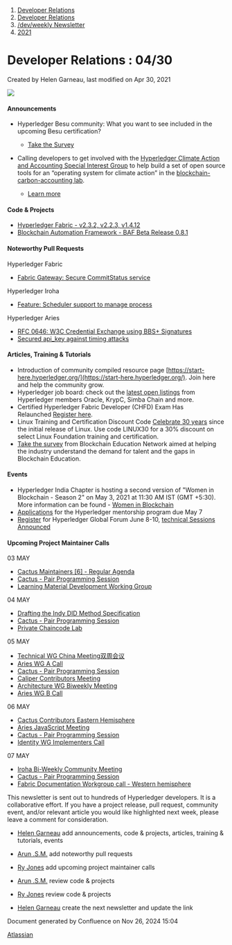1. [Developer Relations](index.html)
2. [Developer Relations](Developer-Relations_17170434.html)
3. [/dev/weekly Newsletter](17170445.html)
4. [2021](2021_17170692.html)

# Developer Relations : 04/30

Created by Helen Garneau, last modified on Apr 30, 2021

![](https://ci5.googleusercontent.com/proxy/MJRSjrctXlb1mME2ABG2bmd6USk_RV1YmMN0IwFTnq8glRSRbLJzh0V5qUIcbOChuHya5NG1I-cT70b6ZaNTwaC4J2E-Hor9uTjrWSCVp0WrYWhNGdQijGkZSxz12C7yGsn43fvqFawLiKE7nw4n6PQZUTM-2lhEnVsqkeEMBLe23PvT=s0-d-e1-ft#http://image.email.thelinuxfoundation.org/lib/fe37157075640475711c73/m/2/0f181714-03b7-4174-9914-2c73127fde89.png)

#### Announcements

- Hyperledger Besu community: What you want to see included in the upcoming Besu certification?
  
  - [Take the Survey](https://email.linuxfoundation.org/e2t/tc/VWkJdJ2HhvHFVPwHJx8QsNW-W97gBTk4q_2GWMkNllX3p_9LV1-WJV7CgVz1W4JSbM54w5qS2W8_5WGt6lXl3fV6f0zh5bs0m0W5jlwVb5Mm5mPW1t82hr6z87mxW3Bz7G036l2l1W7SZ3ZM4LYwLHW824H5m3xswwYW2T_BcP7kF1pXVF-JZ65BXJTtW4r6fyS2Nj1tRW8SQ94J6zKjMYW8y92036QPns1VR84-Y8X1qhjW6tR1JN1Q0gLkW8LHcDH67z99mW95gsSV63wR7dW7DCP872dxgZSW6F3XwH7YTXx5W6dhvRK1dXs5CW25SsfX7D6zK0W35XlBy808CFGN8h-N5FyYxSXN1CK64MrdVj3W1CVl703xBKJYW5gGL9S8tNB39W3bzfZ47pRkkVW2hvz3l41Q4H73flP1)
- Calling developers to get involved with the [Hyperledger Climate Action and Accounting Special Interest Group](https://email.linuxfoundation.org/e2t/tc/VWkJdJ2HhvHFVPwHJx8QsNW-W97gBTk4q_2GWMkNllX3p_9LV1-WJV7CgWL7W60XWV11X6Wc8W78k_Rn4pYbMDW5V_tkm3Wgqp7W8cJ_1R73g5HKW39tbcc7Pb-05N6prmPxtH69fW9kNYqb2DhsThW3J_npJ3d2CqWW7y3-dx1wJkjLW2nG-V612nqM3VcWNXS6JB9rTW5dPkZm2H3LNJW458d9p7gtgkMW6jKHJx7rJ305W7QlM_z45cBPCV--Y4G1l_5MVW5nsX645n4ksfW45RTsY7gW1V9W6TFdSD3XnTd1V4XTTY62Y15dW2v4kR53gcFVKW5jNX-v4t0bh_W8NjZK924lB-MW8jXFvS7S1LD4W3q_N2132MzlCW3DK3R_8Vjq8tW2cr8ps7_ddw8VK1N6w1TFGp8349M1) to help build a set of open source tools for an “operating system for climate action” in the [blockchain-carbon-accounting lab](https://email.linuxfoundation.org/e2t/tc/VWkJdJ2HhvHFVPwHJx8QsNW-W97gBTk4q_2GWMkNlkr5nxGrV3Zsc37CgMvqVyRF0Q22KQGBN2GFjZxW6DMfW2mVbm743qkl6N3GFhMH3PRJMN82X0XywdfvQW9dttD578H3GqW7737qk2cjshvW4wM0QX5pfJr_W6KQ1CH8jgXDzW4NsZNK8V_N16W4HPv4N944rvhW2lSlMh7ZM_xnW6pYTS43TqpYjW7nv4FT7v9zPcW55xlvZ7F5SKXW5_6R2S4B-vW2W2wvxLb4L7Cj4Vfg7Zg4tVy6XVycdgl2QmxFTW3GMD5J9fBP1vW8qHy8S6m38tCW6nzFdX1hvk8HW21JPv52TpsT7W6CcjZW2j_nTPW3vPr_L3569BmW4kStX_1blyhqW3TgM5b2h9QPnW50t_xy7vrp25W5sM96H5QFjHSW5H_j5w2b77xBN41DZYF6PqdmW7Rqh394XbRG0W23SPTr8WhgHfW7_XQJM45n6W13cwb1).
  
  - [Learn more](https://email.linuxfoundation.org/e2t/tc/VWkJdJ2HhvHFVPwHJx8QsNW-W97gBTk4q_2GWMkNlkL5nxGLV3Zsc37CgYmyW4R-6yL38kVCYW6WpSlh6S1-GmVj3Tgt3kMZwvW4PvdbD4TNVxZW8df4N74SFSR_W8d1jjF1sHHzZW5Hc9TW6S0cGZW4KxQ_t89n3TxW691GN87S1-Y4N7qRkFbytJ0jW7-8gnL8_mG0PN2bHMrQrxTd7W20Svzt8bzWfWW9jnVx46Kb2jXW38nP2w7xhjg1W1XTnKW8j0Y_hN88wFcrkbqLcW5XNB762QKlCRW4lKJyt7l4ltKW2LGknl89j4W4W54DZCC6MbspvW1bPMNq67nRKrW2MZ_6n2DM62bW3Rf9kD1n_QTMN31TyjSSc_GtW4V7w627n2HxbW4KGq8H1mGd9DW5cSK6055CWX8W26QB9W1Z8kPJW8GWlZx2DGKn9N9ksqpTw2ZZGW1cXfWX655SBTW4XP5Gt7Wd7jhW1hMf8L68qX9fW6RbBPk7H25zhW8kmXJk39xKcB31cj1)

#### Code &amp; Projects

- [Hyperledger Fabric - v2.3.2, v2.2.3, v1.4.12](https://github.com/hyperledger/fabric/releases)
- [Blockchain Automation Framework - BAF Beta Release 0.8.1](https://github.com/hyperledger-labs/blockchain-automation-framework/releases)

#### Noteworthy Pull Requests

Hyperledger Fabric

- [Fabric Gateway: Secure CommitStatus service](https://github.com/hyperledger/fabric/pull/2570)

Hyperledger Iroha

- [Feature: Scheduler support to manage process](https://github.com/hyperledger/iroha/pull/992)

Hyperledger Aries

- [RFC 0646: W3C Credential Exchange using BBS+ Signatures](https://github.com/hyperledger/aries-rfcs/pull/646)
- [Secured api\_key against timing attacks](https://github.com/hyperledger/aries-cloudagent-python/pull/1111)

#### Articles, Training &amp; Tutorials

- Introduction of community compiled resource page [https://start-here.hyperledger.org/](https://start-here.hyperledger.org/). Join here and help the community grow.
- Hyperledger job board: check out the [latest open listings](https://email.linuxfoundation.org/e2t/tc/VWkJdJ2HhvHFVPwHJx8QsNW-W97gBTk4q_2GWMkNllX3p_9LV1-WJV7CgDZfN3wdNHCy8sQ0W84Tx6Z22qVjzW5lWgl-6nC3K2W8HS-615sCK14W6P5wVx57dP-bW1Qc6GV4Bnk0sW3jCzyc15FSjyW55mQxm42vg22W4J4-Zz7bm6QDW4WTbdb7-RsVvW15fYrJ64FSq9MFDQx5XSp5_W3kX48h52yCqRW7w49f46vl9RYW5MXPsy5zSG2zVQ8vhD4PXc1YW6qBPGK4XZHS9V1-4pB7TxfMzW6Kh-yM38lL9YW5p51v25BWw7LW4_d6VR6QSvv3W4PgCtq3fcxrRN98B_9LnPQk1W1npRPM96r8DvN4X1w-yjt1bGW2mprqx1jJ_KbW4PgLBX7YZGFlW37Crh75Tfv5b35w11) from Hyperledger members Oracle, KrypC, Simba Chain and more.
- Certified Hyperledger Fabric Developer (CHFD) Exam Has Relaunched [Register here](https://email.linuxfoundation.org/e2t/tc/VWkJdJ2HhvHFVPwHJx8QsNW-W97gBTk4q_2GWMkNlmc3hkBZV1-WJV7CgSyMN1d2hcXVgmPFW1Jy-q17mgz4TW35WJZ63qRrDpW5zVPSV7z736NW108F812vcWJrW16Kwll2qjZJ1W840Lvy7t7yp0W3bVgm-3Z7jTSVnPbFR6mpNP1W4_ZLMz2bMFgBW2gd-KB6CTHK8VLRZk57kbrrVW51fv1Q8vLYqyW6HFT6f4NVW18W6hfl-M4JkmRvW84C2bb6c17QPW67Bc9d3R6Qr5W4Y-ydK3_BPWxW8wj2GX83y5FTW5jL9kZ8VJFXFW3MKPC73g5j9jN5m9GV4PYlzlW4mYQbV16MpPzVfwn9c3nn68fN2h-bwHJqWRrW61Vbts9fKljrVxv4NH1d_YZBW6zHKLG2fpkVqW2-NZ2S3gFswsW625B4t2RjhGW3mt21).
- Linux Training and Certification Discount Code [Celebrate 30 years](https://email.linuxfoundation.org/e2t/tc/VWkJdJ2HhvHFVPwHJx8QsNW-W97gBTk4q_2GWMkNlkr5fV3mV3Zsc37CgJlgW1DMFG328zPj2W3Tb1hk1lX7NhW5fGH_m7y08ZkW3Mwbhm5dp7y7W37Q2772FkW-cV51W1q4RZx_cW4YJX0P6TTkv2W1RthLv6GN0lCW3PLhw358qR4mW9dnsKS2RZfGMW7FGWLk7V9nzXW4TNshd7SjKlcW6pmWMB2SMmRSW1N6mYR52l125W2XfdWf3lMrQPW2M2K_l22KqRSW84xmwh7pxTg8Vg1zmh5DQbHfN3d-77bvhz-3M3SThnbLl46VTLW711h3N-0W8xrhfl6JKWdsVv1xRd234wQnW4YnjRn8y6YslW7bgjgp4jXw19W7Yy_vs3f_lXJW8SsKt91J_RNjW1k77zQ7rq8KvW28pT697s9NWYW1M25DD8l63x4W725HkW29Tl0bW7q2WdV2ps-rcVsMbxn9m1nN4W573nT74qx-FZ3nmR1) since the initial release of Linux. Use code LINUX30 for a 30% discount on select Linux Foundation training and certification.
- [Take the survey](https://www.surveylegend.com/survey/?utm_campaign=Hyperledger%20Monthly%20Newsletter%20&utm_medium=email&_hsmi=124261694&_hsenc=p2ANqtz-80afZs4zZRyVbBRKz0RYalhj4MEWkA1PbPfWU2ZYND8POVrIhnYHDHfzpYTFRT5pXUNXAzUg5X2a8nD4JHdc9EC3HjJc73ebmucvYrYoKL9fjUQak&utm_content=124261694&utm_source=hs_email#/d29yZHByZXNzMTU1MjI2~-MXn8jMYlWVb9wFTGNAt) from Blockchain Education Network aimed at helping the industry understand the demand for talent and the gaps in Blockchain Education.

#### Events

- Hyperledger India Chapter is hosting a second version of "Women in Blockchain - Season 2" on May 3, 2021 at 11:30 AM IST (GMT +5:30). More information can be found - [Women in Blockchain](https://lf-hyperledger.atlassian.net/wiki/spaces/HIRC/pages/19170010/Women+in+Blockchain)
- [Applications](https://wiki.hyperledger.org/display/INTERN/How+to+Apply?utm_campaign=Hyperledger%20Monthly%20Newsletter%20&utm_medium=email&_hsmi=124261694&_hsenc=p2ANqtz-8wvzxtAF1I6QcgDkNEEuUhB8MKKN3W-w0XAikUGssUIHiH4otPL2APoDTmtckEk8J2iiARCXH1aO5hqN5LEXWwEbgNzKiBiob8CwSIsXka1gyTftU&utm_content=124261694&utm_source=hs_email) for the Hyperledger mentorship program due May 7
- [Register](https://events.linuxfoundation.org/hyperledger-global-forum/) for Hyperledger Global Forum June 8-10, [technical Sessions Announced](https://events.linuxfoundation.org/hyperledger-global-forum/program/schedule/)

#### Upcoming Project Maintainer Calls

03 MAY

- [Cactus Maintainers \[6\] - Regular Agenda](https://lists.hyperledger.org/g/cactus/viewevent?repeatid=36255&eventid=1109500&calstart=2021-05-03)
- [Cactus - Pair Programming Session](https://lists.hyperledger.org/g/cactus/viewevent?repeatid=35080&eventid=1109494&calstart=2021-05-03)
- [Learning Material Development Working Group](https://lists.hyperledger.org/g/learning-materials-development-wg/viewevent?repeatid=22577&eventid=1115231&calstart=2021-05-03)

04 MAY

- [Drafting the Indy DID Method Specification](https://lists.hyperledger.org/g/indy/viewevent?repeatid=32661&eventid=1103320&calstart=2021-05-04)
- [Cactus - Pair Programming Session](https://lists.hyperledger.org/g/cactus/viewevent?repeatid=35080&eventid=1109495&calstart=2021-05-04)
- [Private Chaincode Lab](https://lists.hyperledger.org/g/fabric/viewevent?repeatid=22096&eventid=1115224&calstart=2021-05-04)

05 MAY

- [Technical WG China Meeting双周会议](https://lists.hyperledger.org/g/twg-china/viewevent?repeatid=25673&eventid=1112579&calstart=2021-05-05)
- [Aries WG A Call](https://lists.hyperledger.org/g/aries/viewevent?repeatid=21923&eventid=1103239&calstart=2021-05-05)
- [Cactus - Pair Programming Session](https://lists.hyperledger.org/g/cactus/viewevent?repeatid=35080&eventid=1109496&calstart=2021-05-05)
- [Caliper Contributors Meeting](https://lists.hyperledger.org/g/caliper/viewevent?repeatid=15870&eventid=1115222&calstart=2021-05-05)
- [Architecture WG Biweekly Meeting](https://lists.hyperledger.org/g/architecture-wg/viewevent?repeatid=20923&eventid=1109501&calstart=2021-05-05)
- [Aries WG B Call](https://lists.hyperledger.org/g/aries/viewevent?repeatid=21922&eventid=1103243&calstart=2021-05-05)

06 MAY

- [Cactus Contributors Eastern Hemisphere](https://lists.hyperledger.org/g/cactus/viewevent?repeatid=29073&eventid=1109499&calstart=2021-05-06)
- [Aries JavaScript Meeting](https://lists.hyperledger.org/g/aries/viewevent?repeatid=35824&eventid=1103247&calstart=2021-05-06)
- [Cactus - Pair Programming Session](https://lists.hyperledger.org/g/cactus/viewevent?repeatid=35080&eventid=1109497&calstart=2021-05-06)
- [Identity WG Implementers Call](https://lists.hyperledger.org/g/identity-wg/viewevent?repeatid=21924&eventid=1115226&calstart=2021-05-06)

07 MAY

- [Iroha Bi-Weekly Community Meeting](https://lists.hyperledger.org/g/iroha/viewevent?repeatid=33280&eventid=1115228&calstart=2021-05-07)
- [Cactus - Pair Programming Session](https://lists.hyperledger.org/g/cactus/viewevent?repeatid=35080&eventid=1109498&calstart=2021-05-07)
- [Fabric Documentation Workgroup call - Western hemisphere](https://lists.hyperledger.org/g/fabric/viewevent?repeatid=21946&eventid=1115225&calstart=2021-05-07)

This newsletter is sent out to hundreds of Hyperledger developers. It is a collaborative effort. If you have a project release, pull request, community event, and/or relevant article you would like highlighted next week, please leave a comment for consideration.

- [Helen Garneau](https://lf-hyperledger.atlassian.net/wiki/people/60da2fc7285656006a667081?ref=confluence) add announcements, code &amp; projects, articles, training &amp; tutorials, events
- [Arun .S.M.](https://lf-hyperledger.atlassian.net/wiki/people/621a0e5097d313006ba7386a?ref=confluence) add noteworthy pull requests
  
- [Ry Jones](https://lf-hyperledger.atlassian.net/wiki/people/557058:078cecfc-fb17-4d9a-8759-b5b74efa6850?ref=confluence) add upcoming project maintainer calls
- [Arun .S.M.](https://lf-hyperledger.atlassian.net/wiki/people/621a0e5097d313006ba7386a?ref=confluence) review code &amp; projects
- [Ry Jones](https://lf-hyperledger.atlassian.net/wiki/people/557058:078cecfc-fb17-4d9a-8759-b5b74efa6850?ref=confluence) review code &amp; projects
- [Helen Garneau](https://lf-hyperledger.atlassian.net/wiki/people/60da2fc7285656006a667081?ref=confluence) create the next newsletter and update the link

Document generated by Confluence on Nov 26, 2024 15:04

[Atlassian](http://www.atlassian.com/)

